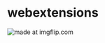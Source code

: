 # webextensions
<img src="https://github.com/almeidacavalcante/webextensions/blob/master/img/illustration3.gif" title="made at imgflip.com"/>
